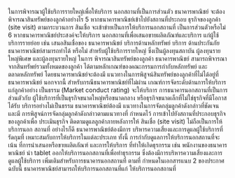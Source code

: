 ในการพิจารณาผู้ใช้บริการรายใหญ่เพื่อให้บริการ
นอกสถานที่เป็นการส่วนตัว ธนาคารพาณิชย์
จะต้องพิจารณาสินทรัพย์ของลูกค้าอย่างไร
5 หากธนาคารพาณิชย์เข้าไปยังสถานที่ประกอบ
ธุรกิจของลูกค้า (site visit) ตามกระบวนการ
สินเชื่อ จะเข้าข่ายเป็นการให้บริการนอกสถานที่
เป็นการส่วนตัวหรือไม่
6 หากธนาคารพาณิชย์ประสงค์จะให้บริการ
นอกสถานที่เพื่อเสนอขายผลิตภัณฑ์และบริการ
แก่ผู้ใช้บริการรายย่อย เช่น เสนอสินเชื่อของ
ธนาคารพาณิชย์ บริการด้านหลักทรัพย์ บริการ
ด้านประกันภัย ธนาคารพาณิชย์สามารถทำได้
หรือไม่
สำหรับผู้ใช้บริการรายใหญ่ ซึ่งเป็นผู้ลงทุนสถาบัน
ผู้ลงทุนรายใหญ่พิเศษ และผู้ลงทุนรายใหญ่ ในการ
พิจารณาสินทรัพย์ของลูกค้า ธนาคารพาณิชย์
สามารถพิจารณาจากสินทรัพย์รวมทั้งหมดของลูกค้า
ได้ตามหลักเกณฑ์ของคณะกรรมการกำกับหลักทรัพย์
และตลาดหลักทรัพย์ โดยธนาคารพาณิชย์จะต้องมี
แนวทางในการพิสูจน์สินทรัพย์ของลูกค้าที่ไม่ได้อยู่ที่
ธนาคารพาณิชย์
นอกจากนี้ สําหรับกรณีธนาคารพาณิชย์ที่ไม่ผ่าน
เกณฑ์การจัดระดับด้านการให้บริการแก่ลูกค้าอย่าง
เป็นธรรม (Market conduct rating) จะให้บริการ
การธนาคารนอกสถานที่เป็นการส่วนตัวกับ
ผู้ใช้บริการที่เป็นธุรกิจขนาดใหญ่หรือขนาดกลาง
หรือธุรกิจขนาดเล็กที่ไม่ใช่ธุรกิจที่มีโอกาสได้รับ
บริการอย่างไม่เป็นธรรม ธนาคารพาณิชย์ต้องมี
แนวทางในการจัดกลุ่มลูกค้าดังกล่าวที่ชัดเจน และมี
การพิสูจน์การจัดกลุ่มลูกค้าดังกล่าวตามแนวทางที่
กําหนดไว้
การเข้าไปยังสถานที่ประกอบธุรกิจของลูกค้าเพื่อ
ประเมินธุรกิจ ติดตามดูแลลูกค้าภายหลังการให้
สินเชื่อ (site visit) ไม่ถือเป็นการให้บริการนอก
สถานที่ อย่างไรก็ดี ธนาคารพาณิชย์ต้องมีการ
บริหารความเสี่ยงและการดูแลผู้ใช้บริการที่รัดกุมที่
เหมาะสมกับการให้บริการในแต่ละประเภท
ทั้งนี้ การกำกับดูแลการให้บริการนอกสถานที่จะเน้น
ที่การนําเสนอหรือขายผลิตภัณฑ์ และการให้บริการ
ที่ทำให้เกิดธุรกรรม เช่น พนักงานของธนาคารพาณิชย์
นํา tablet ออกให้บริการนอกสถานที่เพื่อทำธุรกรรม
ซึ่งต้องมีการบริหารความเสี่ยงและการดูแลผู้ใช้บริการ
เพิ่มเติมสําหรับการธนาคารนอกสถานที่ ตามที่
กําหนดในเอกสารแนบ 2 ของประกาศฉบับนี้
ธนาคารพาณิชย์สามารถให้บริการนอกสถานที่แก่
ให้บริการนอกสถานที่
